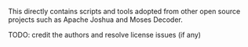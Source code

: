 This directly contains scripts and tools adopted from other open source projects such as Apache Joshua and Moses Decoder.

TODO: credit the authors and resolve license issues (if any)
